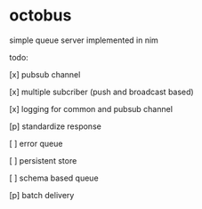 # octobus
simple queue server implemented in nim

todo:

[x] pubsub channel

[x] multiple subcriber (push and broadcast based)

[x] logging for common and pubsub channel

[p] standardize response

[ ] error queue

[ ] persistent store

[ ] schema based queue

[p] batch delivery


